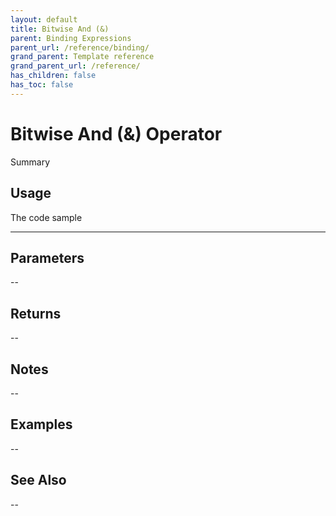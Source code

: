 ```yaml
---
layout: default
title: Bitwise And (&)
parent: Binding Expressions
parent_url: /reference/binding/
grand_parent: Template reference
grand_parent_url: /reference/
has_children: false
has_toc: false
---
```


# Bitwise And (&) Operator

Summary

## Usage

 The code sample

---

## Parameters

--

## Returns 

--

## Notes


-- 

## Examples


--


## See Also


--

